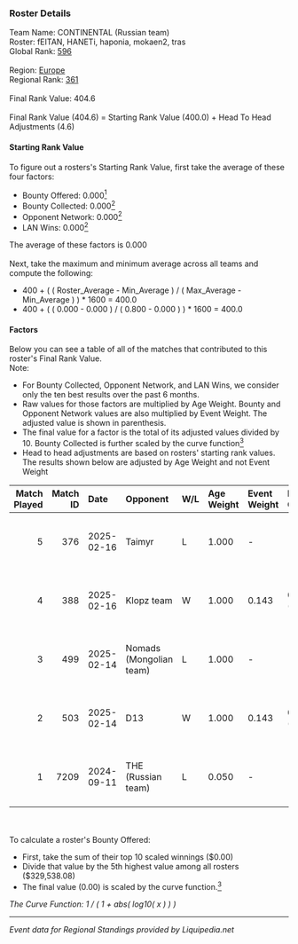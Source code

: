 ### Roster Details<br />
Team Name: CONTINENTAL (Russian team)<br />
Roster: fEITAN, HANETi, haponia, mokaen2, tras<br />
Global Rank: [596](../standings_global.md)<br />
<br />
Region: [Europe]( ../standings_europe.md)<br />
Regional Rank: [361]( ../standings_europe.md)<br />
<br />
Final Rank Value:  404.6<br />
<br />
Final Rank Value (404.6) = Starting Rank Value (400.0) + Head To Head Adjustments (4.6)<br />

#### Starting Rank Value<br />
To figure out a rosters's Starting Rank Value, first take the average of these four factors:<br />
- Bounty Offered: 0.000[<sup>1</sup>](#table2)
- Bounty Collected: 0.000[<sup>2</sup>](#table1)
- Opponent Network: 0.000[<sup>2</sup>](#table1)
- LAN Wins: 0.000[<sup>2</sup>](#table1)

The average of these factors is 0.000<br />
<br />
Next, take the maximum and minimum average across all teams and compute the following:<br />
- 400 + ( ( Roster_Average - Min_Average ) / ( Max_Average - Min_Average ) ) * 1600 = 400.0
- 400 + ( ( 0.000 - 0.000 ) / ( 0.800 - 0.000 ) ) * 1600 = 400.0


#### Factors<br />
Below you can see a table of all of the matches that contributed to this roster's Final Rank Value.<br />
Note:<br />

- For Bounty Collected, Opponent Network, and LAN Wins, we consider only the ten best results over the past 6 months.
- Raw values for those factors are multiplied by Age Weight. Bounty and Opponent Network values are also multiplied by Event Weight. The adjusted value is shown in parenthesis.
- The final value for a factor is the total of its adjusted values divided by 10. Bounty Collected is further scaled by the curve function[<sup>3</sup>](#curveFunction)
- Head to head adjustments are based on rosters' starting rank values. The results shown below are adjusted by Age Weight and not Event Weight
<span id="table1"></span><br />


| Match Played | Match ID | Date       | Opponent                | W/L | Age Weight | Event Weight | Bounty Collected | Opponent Network | LAN Wins  | H2H Adj. | Roster                                 |
| -: | -: | :- | :- | :- | :- | :- | :- | :- | :- | -: | :- |
|            5 |      376 | 2025-02-16 | Taimyr                  | L   | 1.000      | -            | -                | -                | -         |   -15.25 | fEITAN, HANETi, haponia, mokaen2, tras |
|            4 |      388 | 2025-02-16 | Klopz team              | W   | 1.000      | 0.143        | 0.000 (0.000)    | 0.000 (0.000)    | 0 (0.000) |    14.88 | fEITAN, HANETi, haponia, mokaen2, tras |
|            3 |      499 | 2025-02-14 | Nomads (Mongolian team) | L   | 1.000      | -            | -                | -                | -         |    -9.55 | dato, fEITAN, HANETi, haponia, mokaen2 |
|            2 |      503 | 2025-02-14 | D13                     | W   | 1.000      | 0.143        | 0.000 (0.000)    | 0.000 (0.000)    | 0 (0.000) |    15.11 | dato, fEITAN, HANETi, haponia, mokaen2 |
|            1 |     7209 | 2024-09-11 | THE (Russian team)      | L   | 0.050      | -            | -                | -                | -         |    -0.62 | aicea, Fyzy, HANETi, haponia, tras     |

<br />
<span id="table2"></span><br />
To calculate a roster's Bounty Offered:<br />

- First, take the sum of their top 10 scaled winnings ($0.00)
- Divide that value by the 5th highest value among all rosters ($329,538.08)
- The final value (0.00) is scaled by the curve function.[<sup>3</sup>](#curveFunction)

<span id="curveFunction"></span>_The Curve Function: 1 / ( 1 + abs( log10( x ) ) )_<br />

---
_Event data for Regional Standings provided by Liquipedia.net_<br />
